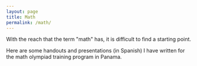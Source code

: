 ```yaml
---
layout: page
title: Math
permalink: /math/
---
```


With the reach that the term "math" has, it is difficult to find a starting point.

[My current interests lie on discrete math. Yeah, but mention a bit more and some experiences from the project.]: #
[Mention also that the current draft is still in progress, but it is anticipated for the end of the semester.]: #

Here are some handouts and presentations (in Spanish) I have written for
the math olympiad training program in Panama.